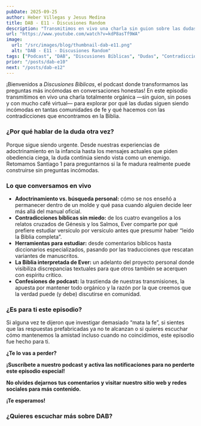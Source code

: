 ```yaml
---
pubDate: 2025-09-25
author: Heber Villegas y Jesus Medina
title: DAB - E11 - Discusiones Random
description: "Transmitimos en vivo una charla sin guion sobre las dudas de fe, las contradicciones bíblicas y la necesidad de estudiar más allá del adoctrinamiento."
url: "https://www.youtube.com/watch?v=kdP8asTf9WA"
image:
  url: "/src/images/blog/thumbnail-dab-e11.png"
  alt: "DAB - E11 - Discusiones Random"
tags: ["Podcast", "DAB", "Discusiones Bíblicas", "Dudas", "Contradicciones", "Adoctrinamiento"]
prior: "/posts/dab-e10"
next: "/posts/dab-e12"
---
```


¡Bienvenidos a *Discusiones Bíblicas*, el podcast donde transformamos las preguntas más incómodas en conversaciones honestas! En este episodio transmitimos en vivo una charla totalmente orgánica —sin guion, sin poses y con mucho café virtual— para explorar por qué las dudas siguen siendo incómodas en tantas comunidades de fe y qué hacemos con las contradicciones que encontramos en la Biblia.

### **¿Por qué hablar de la duda otra vez?**

Porque sigue siendo urgente. Desde nuestras experiencias de adoctrinamiento en la infancia hasta los mensajes actuales que piden obediencia ciega, la duda continúa siendo vista como un enemigo. Retomamos Santiago 1 para preguntarnos si la fe madura realmente puede construirse sin preguntas incómodas.

### **Lo que conversamos en vivo**

- **Adoctrinamiento vs. búsqueda personal:** cómo se nos enseñó a permanecer dentro de un molde y qué pasa cuando alguien decide leer más allá del manual oficial.
- **Contradicciones bíblicas sin miedo:** de los cuatro evangelios a los relatos cruzados de Génesis y los Salmos, Ever comparte por qué prefiere estudiar versículo por versículo antes que presumir haber “leído la Biblia completa”.
- **Herramientas para estudiar:** desde comentarios bíblicos hasta diccionarios especializados, pasando por las traducciones que rescatan variantes de manuscritos.
- **La Biblia interpretada de Ever:** un adelanto del proyecto personal donde visibiliza discrepancias textuales para que otros también se acerquen con espíritu crítico.
- **Confesiones de podcast:** la trastienda de nuestras transmisiones, la apuesta por mantener todo orgánico y la razón por la que creemos que la verdad puede (y debe) discutirse en comunidad.

### **¿Es para ti este episodio?**

Si alguna vez te dijeron que investigar demasiado “mata la fe”, si sientes que las respuestas prefabricadas ya no te alcanzan o si quieres escuchar cómo mantenemos la amistad incluso cuando no coincidimos, este episodio fue hecho para ti.

**¿Te lo vas a perder?**

**¡Suscríbete a nuestro podcast y activa las notificaciones para no perderte este episodio especial!**

**No olvides dejarnos tus comentarios y visitar nuestro sitio web y redes sociales para más contenido.**

**¡Te esperamos!**

### **¿Quieres escuchar más sobre DAB?**

